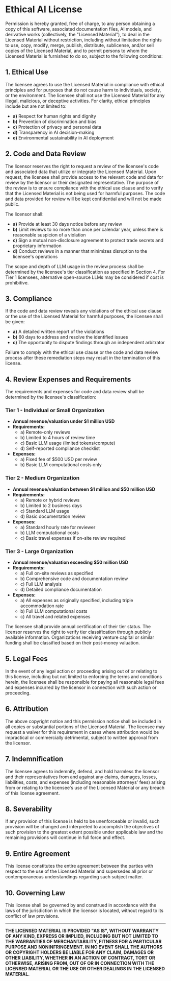 # Ethical AI License

Permission is hereby granted, free of charge, to any person obtaining a copy of this software, associated documentation files, AI models, and derivative works (collectively, the "Licensed Material"), to deal in the Licensed Material without restriction, including without limitation the rights to use, copy, modify, merge, publish, distribute, sublicense, and/or sell copies of the Licensed Material, and to permit persons to whom the Licensed Material is furnished to do so, subject to the following conditions:

## 1. Ethical Use

The licensee agrees to use the Licensed Material in compliance with ethical principles and for purposes that do not cause harm to individuals, society, or the environment. The licensee shall not use the Licensed Material for any illegal, malicious, or deceptive activities. For clarity, ethical principles include but are not limited to:

- **a)** Respect for human rights and dignity
- **b)** Prevention of discrimination and bias
- **c)** Protection of privacy and personal data
- **d)** Transparency in AI decision-making
- **e)** Environmental sustainability in AI deployment

## 2. Code and Data Review

The licensor reserves the right to request a review of the licensee's code and associated data that utilize or integrate the Licensed Material. Upon request, the licensee shall provide access to the relevant code and data for review by the licensor or their designated representative. The purpose of the review is to ensure compliance with the ethical use clause and to verify that the Licensed Material is not being used for harmful purposes. The code and data provided for review will be kept confidential and will not be made public.

The licensor shall:
- **a)** Provide at least 30 days notice before any review
- **b)** Limit reviews to no more than once per calendar year, unless there is reasonable suspicion of a violation
- **c)** Sign a mutual non-disclosure agreement to protect trade secrets and proprietary information
- **d)** Conduct reviews in a manner that minimizes disruption to the licensee's operations

The scope and depth of LLM usage in the review process shall be determined by the licensee's tier classification as specified in Section 4. For Tier 1 licensees, alternative open-source LLMs may be considered if cost is prohibitive.

## 3. Compliance

If the code and data review reveals any violations of the ethical use clause or the use of the Licensed Material for harmful purposes, the licensee shall be given:
- **a)** A detailed written report of the violations
- **b)** 60 days to address and resolve the identified issues
- **c)** The opportunity to dispute findings through an independent arbitrator

Failure to comply with the ethical use clause or the code and data review process after these remediation steps may result in the termination of this license.

## 4. Review Expenses and Requirements

The requirements and expenses for code and data review shall be determined by the licensee's classification:

### Tier 1 - Individual or Small Organization
- **Annual revenue/valuation under $1 million USD**
- **Requirements:**
  - a) Remote-only reviews
  - b) Limited to 4 hours of review time
  - c) Basic LLM usage (limited tokens/compute)
  - d) Self-reported compliance checklist
- **Expenses:**
  - a) Fixed fee of $500 USD per review
  - b) Basic LLM computational costs only

### Tier 2 - Medium Organization
- **Annual revenue/valuation between $1 million and $50 million USD**
- **Requirements:**
  - a) Remote or hybrid reviews
  - b) Limited to 2 business days
  - c) Standard LLM usage
  - d) Basic documentation review
- **Expenses:**
  - a) Standard hourly rate for reviewer
  - b) LLM computational costs
  - c) Basic travel expenses if on-site review required

### Tier 3 - Large Organization
- **Annual revenue/valuation exceeding $50 million USD**
- **Requirements:**
  - a) Full on-site reviews as specified
  - b) Comprehensive code and documentation review
  - c) Full LLM analysis
  - d) Detailed compliance documentation
- **Expenses:**
  - a) All expenses as originally specified, including triple accommodation rate
  - b) Full LLM computational costs
  - c) All travel and related expenses

The licensee shall provide annual certification of their tier status. The licensor reserves the right to verify tier classification through publicly available information. Organizations receiving venture capital or similar funding shall be classified based on their post-money valuation.

## 5. Legal Fees

In the event of any legal action or proceeding arising out of or relating to this license, including but not limited to enforcing the terms and conditions herein, the licensee shall be responsible for paying all reasonable legal fees and expenses incurred by the licensor in connection with such action or proceeding.

## 6. Attribution

The above copyright notice and this permission notice shall be included in all copies or substantial portions of the Licensed Material. The licensee may request a waiver for this requirement in cases where attribution would be impractical or commercially detrimental, subject to written approval from the licensor.

## 7. Indemnification

The licensee agrees to indemnify, defend, and hold harmless the licensor and their representatives from and against any claims, damages, losses, liabilities, costs, and expenses (including reasonable attorneys' fees) arising from or relating to the licensee's use of the Licensed Material or any breach of this license agreement.

## 8. Severability

If any provision of this license is held to be unenforceable or invalid, such provision will be changed and interpreted to accomplish the objectives of such provision to the greatest extent possible under applicable law and the remaining provisions will continue in full force and effect.

## 9. Entire Agreement

This license constitutes the entire agreement between the parties with respect to the use of the Licensed Material and supersedes all prior or contemporaneous understandings regarding such subject matter.

## 10. Governing Law

This license shall be governed by and construed in accordance with the laws of the jurisdiction in which the licensor is located, without regard to its conflict of law provisions.

---

**THE LICENSED MATERIAL IS PROVIDED "AS IS", WITHOUT WARRANTY OF ANY KIND, EXPRESS OR IMPLIED, INCLUDING BUT NOT LIMITED TO THE WARRANTIES OF MERCHANTABILITY, FITNESS FOR A PARTICULAR PURPOSE AND NONINFRINGEMENT. IN NO EVENT SHALL THE AUTHORS OR COPYRIGHT HOLDERS BE LIABLE FOR ANY CLAIM, DAMAGES OR OTHER LIABILITY, WHETHER IN AN ACTION OF CONTRACT, TORT OR OTHERWISE, ARISING FROM, OUT OF OR IN CONNECTION WITH THE LICENSED MATERIAL OR THE USE OR OTHER DEALINGS IN THE LICENSED MATERIAL.**